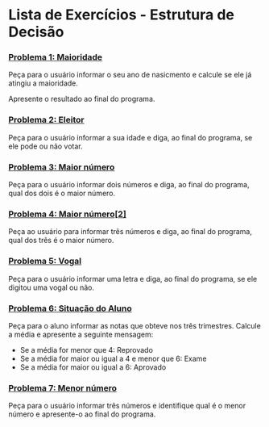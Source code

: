 # Lista de Exercícios - Estrutura de Decisão

### <u>**[Problema 1: Maioridade](01_maioridade.html)**</u>
Peça para o usuário informar o seu ano de nasicmento e calcule se ele já atingiu a maioridade.

Apresente o resultado ao final do programa.

### **<u>[Problema 2: Eleitor](02_eleitor.html)</u>**
Peça para o usuário informar a sua idade e diga, ao final do programa, se ele pode ou não votar.

### **<u>[Problema 3: Maior número](03_maiorNumero.html)</u>**
Peça para o usuário informar dois números e diga, ao final do programa, qual dos dois é o maior número.

### **<u>[Problema 4: Maior número[2]](04_maiorNumero2.html)</u>**
Peça ao usuário para informar três números e diga, ao final do programa, qual dos três é o maior número.

### **<u>[Problema 5: Vogal](05_vogal.html)</u>**
Peça para o usuário informar uma letra e diga, ao final do programa, se ele digitou uma vogal ou não.

### **<u>[Problema 6: Situação do Aluno](06_situacaoAluno.html)</u>**
Peça para o aluno informar as notas que obteve nos três trimestres. Calcule a média e apresente a seguinte mensagem:
- Se a média for menor que 4: Reprovado
- Se a média for maior ou igual a 4 e menor que 6: Exame
- Se a média for maior ou igual a 6: Aprovado

### **<u>[Problema 7: Menor número](07_menorNumero.html)</u>**
Peça para o usuário informar três números e identifique qual é o menor número e apresente-o ao final do programa.   